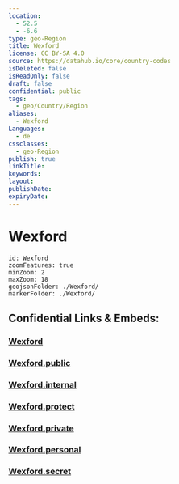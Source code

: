 ```yaml
---
location:
  - 52.5
  - -6.6
type: geo-Region
title: Wexford
license: CC BY-SA 4.0
source: https://datahub.io/core/country-codes
isDeleted: false
isReadOnly: false
draft: false
confidential: public
tags:
  - geo/Country/Region
aliases:
  - Wexford
Languages:
  - de
cssclasses:
  - geo-Region
publish: true
linkTitle:
keywords:
layout:
publishDate:
expiryDate:
---
```


# Wexford

```leaflet
id: Wexford
zoomFeatures: true 
minZoom: 2 
maxZoom: 18
geojsonFolder: ./Wexford/
markerFolder: ./Wexford/
```


## Confidential Links & Embeds: 

### [Wexford](/_Standards/Earth/Continent/Europe/Europe~North/Ireland/Ireland,Provinces/Leinster/Wexford.md) 

### [Wexford.public](/_public/Earth/Continent/Europe/Europe~North/Ireland/Ireland,Provinces/Leinster/Wexford.public.md) 

### [Wexford.internal](/_internal/Earth/Continent/Europe/Europe~North/Ireland/Ireland,Provinces/Leinster/Wexford.internal.md) 

### [Wexford.protect](/_protect/Earth/Continent/Europe/Europe~North/Ireland/Ireland,Provinces/Leinster/Wexford.protect.md) 

### [Wexford.private](/_private/Earth/Continent/Europe/Europe~North/Ireland/Ireland,Provinces/Leinster/Wexford.private.md) 

### [Wexford.personal](/_personal/Earth/Continent/Europe/Europe~North/Ireland/Ireland,Provinces/Leinster/Wexford.personal.md) 

### [Wexford.secret](/_secret/Earth/Continent/Europe/Europe~North/Ireland/Ireland,Provinces/Leinster/Wexford.secret.md)


